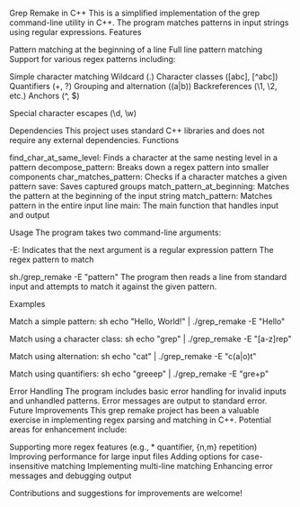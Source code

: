 Grep Remake in C++
This is a simplified implementation of the grep command-line utility in C++. The program matches patterns in input strings using regular expressions.
Features

Pattern matching at the beginning of a line
Full line pattern matching
Support for various regex patterns including:

Simple character matching
Wildcard (.)
Character classes ([abc], [^abc])
Quantifiers (+, ?)
Grouping and alternation ((a|b))
Backreferences (\1, \2, etc.)
Anchors (^, $)


Special character escapes (\d, \w)

Dependencies
This project uses standard C++ libraries and does not require any external dependencies.
Functions

find_char_at_same_level: Finds a character at the same nesting level in a pattern
decompose_pattern: Breaks down a regex pattern into smaller components
char_matches_pattern: Checks if a character matches a given pattern
save: Saves captured groups
match_pattern_at_beginning: Matches the pattern at the beginning of the input string
match_pattern: Matches pattern in the entire input line
main: The main function that handles input and output

Usage
The program takes two command-line arguments:

-E: Indicates that the next argument is a regular expression pattern
The regex pattern to match

sh./grep_remake -E "pattern"
The program then reads a line from standard input and attempts to match it against the given pattern.

Examples

Match a simple pattern:
sh
echo "Hello, World!" | ./grep_remake -E "Hello"

Match using a character class:
sh
echo "grep" | ./grep_remake -E "[a-z]rep"

Match using alternation:
sh
echo "cat" | ./grep_remake -E "c(a|o)t"

Match using quantifiers:
sh
echo "greeep" | ./grep_remake -E "gre+p"

Error Handling
The program includes basic error handling for invalid inputs and unhandled patterns. Error messages are output to standard error.
Future Improvements
This grep remake project has been a valuable exercise in implementing regex parsing and matching in C++. Potential areas for enhancement include:

Supporting more regex features (e.g., * quantifier, {n,m} repetition)
Improving performance for large input files
Adding options for case-insensitive matching
Implementing multi-line matching
Enhancing error messages and debugging output

Contributions and suggestions for improvements are welcome!
